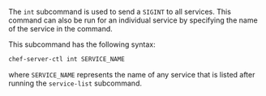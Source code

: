 The `int` subcommand is used to send a `SIGINT` to all services. This
command can also be run for an individual service by specifying the name
of the service in the command.

This subcommand has the following syntax:

``` bash
chef-server-ctl int SERVICE_NAME
```

where `SERVICE_NAME` represents the name of any service that is listed
after running the `service-list` subcommand.
